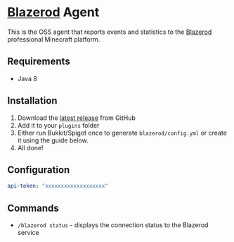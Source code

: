 # [Blazerod](https://blazerod.com) Agent

This is the OSS agent that reports events and statistics to the [Blazerod](https://blazerod.com) professional Minecraft platform.

## Requirements

* Java 8

## Installation

1. Download the [latest release](https://github.com/BlazerodMC/blazerod-agent/releases) from GitHub
1. Add it to your `plugins` folder
1. Either run Bukkit/Spigot once to generate `blazerod/config.yml` or create it using the guide below.
1. All done!

## Configuration

```yaml
api-token: "xxxxxxxxxxxxxxxxxxx"
```

## Commands

- `/blazerod status` - displays the connection status to the Blazerod service
